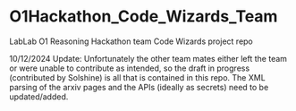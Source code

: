 # O1Hackathon_Code_Wizards_Team
LabLab O1 Reasoning Hackathon team Code Wizards project repo

10/12/2024 Update: Unfortunately the other team mates either left the team or were unable to contribute as intended, so the draft in progress (contributed by Solshine) is all that is contained in this repo. The XML parsing of the arxiv pages and the APIs (ideally as secrets) need to be updated/added.
